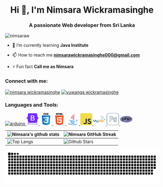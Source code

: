 <h1 align="center">Hi 👋, I'm Nimsara Wickramasinghe</h1>
<h3 align="center">A passionate Web developer from Sri Lanka</h3>

<p align="left"> <img src="https://komarev.com/ghpvc/?username=nimsaraw&label=Profile%20views&color=0e75b6&style=flat" alt="nimsaraw" /> </p>

- 🌱 I’m currently learning **Java Institute**

- 📫 How to reach me **nimsarawickramasinghe000@gmail.com**

- ⚡ Fun fact **Call me as Nimsara**

<h3 align="left">Connect with me:</h3>
<p align="left">
<a href="https://linkedin.com/in/nimsara wickramasinghe" target="blank"><img align="center" src="https://raw.githubusercontent.com/rahuldkjain/github-profile-readme-generator/master/src/images/icons/Social/linked-in-alt.svg" alt="nimsara wickramasinghe" height="30" width="40" /></a>
<a href="https://fb.com/yuwanga wickramasinghe" target="blank"><img align="center" src="https://raw.githubusercontent.com/rahuldkjain/github-profile-readme-generator/master/src/images/icons/Social/facebook.svg" alt="yuwanga wickramasinghe" height="30" width="40" /></a>
</p>

<h3 align="left">Languages and Tools:</h3>
<p align="left"> <a href="https://www.arduino.cc/" target="_blank" rel="noreferrer"> <img src="https://cdn.worldvectorlogo.com/logos/arduino-1.svg" alt="arduino" width="40" height="40"/> </a> <a href="https://getbootstrap.com" target="_blank" rel="noreferrer"> <img src="https://raw.githubusercontent.com/devicons/devicon/master/icons/bootstrap/bootstrap-plain-wordmark.svg" alt="bootstrap" width="40" height="40"/> </a> <a href="https://www.w3schools.com/css/" target="_blank" rel="noreferrer"> <img src="https://raw.githubusercontent.com/devicons/devicon/master/icons/css3/css3-original-wordmark.svg" alt="css3" width="40" height="40"/> </a> <a href="https://www.w3.org/html/" target="_blank" rel="noreferrer"> <img src="https://raw.githubusercontent.com/devicons/devicon/master/icons/html5/html5-original-wordmark.svg" alt="html5" width="40" height="40"/> </a> <a href="https://www.java.com" target="_blank" rel="noreferrer"> <img src="https://raw.githubusercontent.com/devicons/devicon/master/icons/java/java-original.svg" alt="java" width="40" height="40"/> </a> <a href="https://developer.mozilla.org/en-US/docs/Web/JavaScript" target="_blank" rel="noreferrer"> <img src="https://raw.githubusercontent.com/devicons/devicon/master/icons/javascript/javascript-original.svg" alt="javascript" width="40" height="40"/> </a> <a href="https://www.mysql.com/" target="_blank" rel="noreferrer"> <img src="https://raw.githubusercontent.com/devicons/devicon/master/icons/mysql/mysql-original-wordmark.svg" alt="mysql" width="40" height="40"/> </a> <a href="https://www.photoshop.com/en" target="_blank" rel="noreferrer"> <img src="https://raw.githubusercontent.com/devicons/devicon/master/icons/photoshop/photoshop-line.svg" alt="photoshop" width="40" height="40"/> </a> <a href="https://www.php.net" target="_blank" rel="noreferrer"> <img src="https://raw.githubusercontent.com/devicons/devicon/master/icons/php/php-original.svg" alt="php" width="40" height="40"/> </a> </p>




| ![Nimsara's github stats](https://github-readme-stats.vercel.app/api?username=Nimsaraw&show_icons=true&theme=tokyonight) | ![Nimsara GitHub Streak](https://github-readme-streak-stats.herokuapp.com/?user=Nimsaraw&theme=tokyonight) |
| --- | --- |
| ![Top Langs](https://github-readme-stats.vercel.app/api/top-langs/?username=Nimsaraw&theme=tokyonight) | ![Github Stars](https://github-readme-stats.vercel.app/api?username=Nimsaraw&show_icons=true&locale=en&count_private=true&hide_rank=true&custom_title=My%20GitHub%20Stats&disable_animations=true&theme=tokyonight) |





<p align="center">
  <img  src="https://raw.githubusercontent.com/Elanza-48/Elanza-48/main/resources/img/github-contribution-grid-snake.svg"
    alt="example" />
</p>
